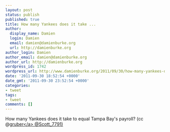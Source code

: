 ```yaml
---
layout: post
status: publish
published: true
title: How many Yankees does it take ...
author:
  display_name: Damien
  login: Damien
  email: damien@damienburke.org
  url: http://damienburke.org
author_login: Damien
author_email: damien@damienburke.org
author_url: http://damienburke.org
wordpress_id: 1742
wordpress_url: http://www.damienburke.org/2011/09/30/how-many-yankees-does-it-take/
date: '2011-09-30 18:52:54 +0000'
date_gmt: '2011-09-30 23:52:54 +0000'
categories:
- tweet
tags:
- tweet
comments: []
---
```

<p>How many Yankees does it take to equal Tampa Bay's payroll? (cc @<a href="http:&#47;&#47;twitter.com&#47;gruber" class="aktt_username">gruber<&#47;a> @Scott_7791)</p>
